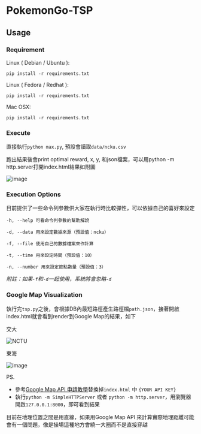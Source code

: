 # PokemonGo-TSP

## Usage
### Requirement

Linux ( Debian / Ubuntu ):
```
pip install -r requirements.txt
```

Linux ( Fedora / Redhat ):
```
pip install -r requirements.txt
```

Mac OSX:
```
pip install -r requirements.txt
```
### Execute
直接執行`python max.py`, 預設會讀取`data/ncku.csv`

跑出結果後會print optimal reward, x, y, 和json檔案，可以用python -m http.server打開index.html結果如附圖

![image](sample.jpg")


### Execution Options

目前提供了一些命令列參數供大家在執行時比較彈性，可以依據自己的喜好來設定

`-h, --help 可看命令列參數的幫助解說`

`-d, --data 用來設定數據來源（預設值：ncku）`

`-f, --file 使用自己的數據檔案來作計算`

`-t, --time 用來設定時間（預設值：10）`

`-n, --number 用來設定節點數量（預設值：3）`


*附註：如果`-f`和`-d`一起使用，系統將會忽略`-d`*

### Google Map Visualization
執行完`tsp.py`之後，會根據DB內最短路徑產生路徑檔`path.json`，接著開啟index.html就會看到render到Google Map的結果，如下

交大

![NCTU](http://i.imgur.com/alsiSTZ.gif)

東海

![image](http://imgur.com/SbLBsmD.gif)

PS.
- 參考[Google Map API 申請教學](https://pgm.readthedocs.io/en/develop/basic-install/google-maps.html)替換掉`index.html` 中 `{YOUR API KEY}`
- 執行`python -m SimpleHTTPServer` 或者 `python -m http.server`，用瀏覽器開啟`127.0.0.1:8000`，即可看到結果




目前在地理位置之間是用直線，如果用Google Map API 來計算實際地理距離可能會有一個問題，像是操場這種地方會繞一大圈而不是直接穿越

